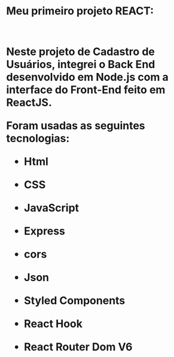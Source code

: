 # Meu primeiro projeto REACT:
<br>
<h1>Neste projeto de Cadastro de Usuários, integrei o Back End desenvolvido em Node.js com a interface do Front-End feito em ReactJS.

Foram usadas as seguintes tecnologias:

- Html
- CSS
- JavaScript
- Express
- cors
- Json
- Styled Components
- React Hook
- React Router Dom V6

  </h1>
